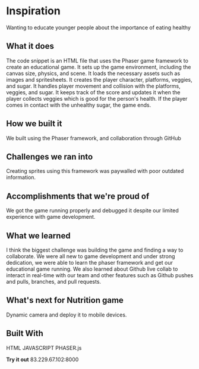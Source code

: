# **Inspiration**

Wanting to educate younger people about the importance of eating healthy

## **What it does**

The code snippet is an HTML file that uses the Phaser game framework to create an educational game. It sets up the game environment, including the canvas size, physics, and scene. It loads the necessary assets such as images and spritesheets. It creates the player character, platforms, veggies, and sugar. It handles player movement and collision with the platforms, veggies, and sugar. It keeps track of the score and updates it when the player collects veggies which is good for the person's health. If the player comes in contact with the unhealthy sugar, the game ends.

## **How we built it**

We built using the Phaser framework, and collaboration through GitHub

## **Challenges we ran into**

Creating sprites using this framework was paywalled with poor outdated information.

## **Accomplishments that we're proud of**

We got the game running properly and debugged it despite our limited experience with game development.

## **What we learned**

I think the biggest challenge was building the game and finding a way to collaborate. We were all new to game development and under strong dedication, we were able to learn the phaser framework and get our educational game running. We also learned about Github live collab to interact in real-time with our team and other features such as Github pushes and pulls, branches, and pull requests.

## **What's next for Nutrition game**

Dynamic camera and deploy it to mobile devices.

## **Built With**

HTML
JAVASCRIPT
PHASER.js


**Try it out**
83.229.67.102:8000
